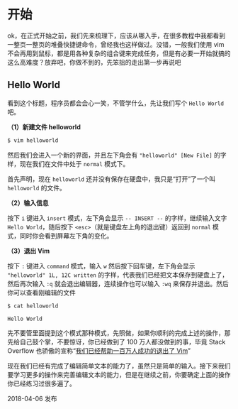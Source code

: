 # 开始

ok，在正式开始之前，我们先来梳理下，应该从哪入手，在很多教程中我都看到一整页一整页的堆叠快捷键命令，曾经我也这样做过。没错，一般我们使用 vim 不会再用到鼠标，都是用各种复杂的组合键来完成任务，但是有必要一开始就搞的这么高难度？放弃吧，你做不到的，先笨拙的走出第一步再说吧

## Hello World

看到这个标题，程序员都会会心一笑，不管学什么，先让我们写个 `Hello World` 吧。

**（1）新建文件 helloworld**

```bash
$ vim helloworld
```

然后我们会进入一个新的界面，并且左下角会有 `"helloworld" [New File]` 的字样，现在我们在文件中处于 `normal` 模式下。

首先声明，现在 `helloworld` 还并没有保存在硬盘中，我只是“打开”了一个叫 `helloworld` 的文件。

**（2）输入信息**

按下 `i` 键进入 `insert` 模式，左下角会显示 `-- INSERT --` 的字样，继续输入文字 `Hello World`，随后按下 `<esc>`（就是键盘左上角的退出键）返回到 `normal` 模式，同时你会看到屏幕左下角的变化。

**（3）退出 Vim**

按下 `:` 键进入 `command` 模式，输入 `w` 然后按下回车键，左下角会显示 `"helloworld" 1L, 12C written` 的字样，代表我们已经把文本保存到硬盘上了，然后再次输入 `:q` 就会退出编辑器，连续操作也可以输入 `:wq` 来保存并退出。然后你可以查看刚编辑的文件

```bash
$ cat helloworld

Hello World
```

先不要管里面提到这个模式那种模式，先照做，如果你顺利的完成上述的操作，那先给自己鼓个掌，不要惊讶，你已经做到了 100 万人都没做到的事，毕竟 Stack Overflow 也骄傲的宣称“[我们已经帮助一百万人成功的退出了 Vim](https://stackoverflow.blog/2017/05/23/stack-overflow-helping-one-million-developers-exit-vim/)”

现在我们已经有完成了编辑简单文本的能力了，虽然只是简单的输入。接下来我们要学习更多的操作来完善编辑文本的能力，但是在继续之前，你要确定上面的操作你已经练习过很多遍了。

2018-04-06 发布
